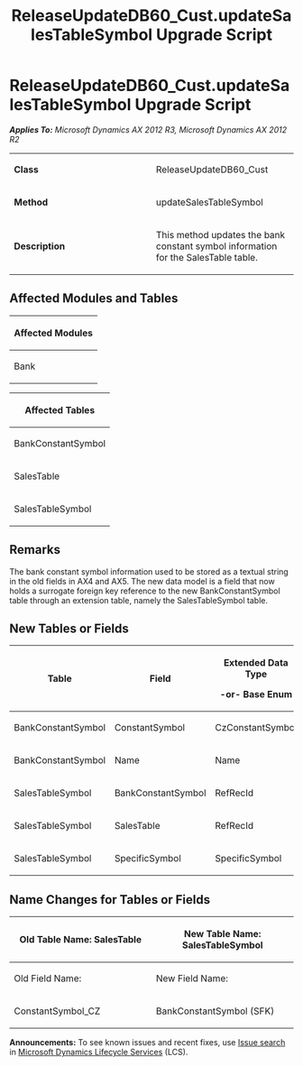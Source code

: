﻿---
title: ReleaseUpdateDB60_Cust.updateSalesTableSymbol Upgrade Script
TOCTitle: ReleaseUpdateDB60_Cust.updateSalesTableSymbol Upgrade Script
ms:assetid: 9ca89657-7e5d-cf18-d82d-c03c756fd001
ms:mtpsurl: https://msdn.microsoft.com/en-us/library/JJ686346(v=AX.60)
ms:contentKeyID: 49710048
ms.date: 05/18/2015
mtps_version: v=AX.60
---

# ReleaseUpdateDB60\_Cust.updateSalesTableSymbol Upgrade Script 


_**Applies To:** Microsoft Dynamics AX 2012 R3, Microsoft Dynamics AX 2012 R2_

<table>
<colgroup>
<col style="width: 50%" />
<col style="width: 50%" />
</colgroup>
<tbody>
<tr class="odd">
<td><p><strong>Class</strong></p></td>
<td><p>ReleaseUpdateDB60_Cust</p></td>
</tr>
<tr class="even">
<td><p><strong>Method</strong></p></td>
<td><p>updateSalesTableSymbol</p></td>
</tr>
<tr class="odd">
<td><p><strong>Description</strong></p></td>
<td><p>This method updates the bank constant symbol information for the SalesTable table.</p></td>
</tr>
</tbody>
</table>


## Affected Modules and Tables

<table>
<colgroup>
<col style="width: 100%" />
</colgroup>
<thead>
<tr class="header">
<th><p>Affected Modules</p></th>
</tr>
</thead>
<tbody>
<tr class="odd">
<td><p>Bank</p></td>
</tr>
</tbody>
</table>


<table>
<colgroup>
<col style="width: 100%" />
</colgroup>
<thead>
<tr class="header">
<th><p>Affected Tables</p></th>
</tr>
</thead>
<tbody>
<tr class="odd">
<td><p>BankConstantSymbol</p></td>
</tr>
<tr class="even">
<td><p>SalesTable</p></td>
</tr>
<tr class="odd">
<td><p>SalesTableSymbol</p></td>
</tr>
</tbody>
</table>


## Remarks

The bank constant symbol information used to be stored as a textual string in the old fields in AX4 and AX5. The new data model is a field that now holds a surrogate foreign key reference to the new BankConstantSymbol table through an extension table, namely the SalesTableSymbol table.

## New Tables or Fields

<table>
<colgroup>
<col style="width: 33%" />
<col style="width: 33%" />
<col style="width: 33%" />
</colgroup>
<thead>
<tr class="header">
<th><p>Table</p></th>
<th><p>Field</p></th>
<th><p>Extended Data Type</p>
<p>-or- Base Enum</p></th>
</tr>
</thead>
<tbody>
<tr class="odd">
<td><p>BankConstantSymbol</p></td>
<td><p>ConstantSymbol</p></td>
<td><p>CzConstantSymbol</p></td>
</tr>
<tr class="even">
<td><p>BankConstantSymbol</p></td>
<td><p>Name</p></td>
<td><p>Name</p></td>
</tr>
<tr class="odd">
<td><p>SalesTableSymbol</p></td>
<td><p>BankConstantSymbol</p></td>
<td><p>RefRecId</p></td>
</tr>
<tr class="even">
<td><p>SalesTableSymbol</p></td>
<td><p>SalesTable</p></td>
<td><p>RefRecId</p></td>
</tr>
<tr class="odd">
<td><p>SalesTableSymbol</p></td>
<td><p>SpecificSymbol</p></td>
<td><p>SpecificSymbol</p></td>
</tr>
</tbody>
</table>


## Name Changes for Tables or Fields

<table>
<colgroup>
<col style="width: 50%" />
<col style="width: 50%" />
</colgroup>
<thead>
<tr class="header">
<th><p>Old Table Name: SalesTable</p></th>
<th><p>New Table Name: SalesTableSymbol</p></th>
</tr>
</thead>
<tbody>
<tr class="odd">
<td><p>Old Field Name:</p></td>
<td><p>New Field Name:</p></td>
</tr>
<tr class="even">
<td><p>ConstantSymbol_CZ</p></td>
<td><p>BankConstantSymbol (SFK)</p></td>
</tr>
</tbody>
</table>

  
**Announcements:** To see known issues and recent fixes, use [Issue search](http://go.microsoft.com/fwlink/?linkid=389258) in [Microsoft Dynamics Lifecycle Services](http://go.microsoft.com/fwlink/?linkid=306505) (LCS).

